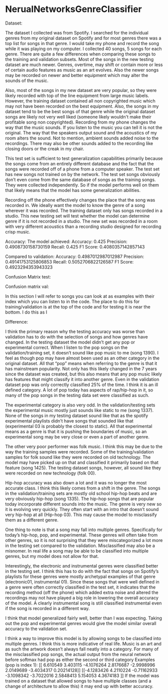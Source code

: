 # NerualNetworksGenreClassifier

Dataset:

The dataset I collected was from Spotify. I searched for the individual genres from my original dataset on Spotify and for most genres there was a top list for songs in that genre. I would take my phone and record the song while it was playing on my computer. I collected 40 songs, 5 songs for each genre. 
There are quite a few differences when comparing these songs to the training and validation subsets. Most of the songs in the new testing dataset are much newer. Genres, overtime, may shift or contain more or less of certain audio features as music as an art evolves. Also the newer songs may be recorded on newer and better equipment which may alter the sounds of the music. 

Also, most of the songs in my new dataset are very popular, so they were likely recorded with top of the line equipment from large music labels. However, the training dataset contained all non copyrighted music which may not have been recorded on the best equipment. Also, the songs in my dataset tend to be the best songs of that genre while the original dataset songs are likely not very well liked (someone likely wouldn't make their profitable song non copyrighted). 
Recording from my phone changes the way that the music sounds. If you listen to the music you can tell it is not the original. The way that the speakers output sound and the acoustics of my room alters the sound. Not to mention, ambient sounds added noise to the recordings. There may also be other sounds added to the recording like closing doors or the creak in my chair. 

This test set is sufficient to test generalization capabilities primarily because the songs come from an entirely different database and the fact that the songs were recorded off of a phone from a computer speaker. The test set has new songs not trained on by the network. The test set songs obviously don’t even come from the same database of songs as the training songs. They were collected independently. So if the model performs well on them that likely means that the model has some generalization abilities. 

Recording off the phone effectively changes the place that the song was recorded in. We ideally want the model to know the genre of a song wherever it was recorded. The training dataset only has songs recorded in a studio. This new testing set will test whether the model can determine genre if it is not recorded in a studio. The new set was recorded in a room with very different acoustics than a recording studio designed for recording crisp music. 

Accuracy:
The model achieved:
Accuracy: 0.425
Precision: 0.4908730158730159
Recall: 0.425
F1 Score: 0.4080357142857143

Compared to validation:
Accuracy: 0.4987012987012987
Precision: 0.49141753125806853
Recall: 0.5052706822126587
F1 Score: 0.4923294353943323





Confusion Matrix test:

Confusion matrix val:


In this section I will refer to songs you can look at as examples with their index which you can listen to in the code. The place to do this for training/validation is at the top of the code and for testing it is near the bottom. I do this as I 

Difference:

I think the primary reason why the testing accuracy was worse than validation has to do with the selection of songs and how genres have changed.  In the testing dataset the model didn’t get any pop or experimental correct. When I listen to the pop songs on the validation/training set, it doesn’t sound like pop music to me (song 1390). I feel as though pop may have almost been used as an other category in the original dataset. All that “pop” means when referring to the genre is that it has mainstream popularity. Not only has this likely changed in the 7 years since the dataset was created, but this also means that any pop music likely has features that might classify it into another genre. Even in the validation dataset pop was only correctly classified 25% of the time. I think it is an ill defined category. A lot of pop today has aspects of rap/hip-hop in it, so many of the pop songs in the testing data set were classified as such.

The experimental category is also very odd. In the validation/testing sets the experimental music mostly just sounds like static to me (song 1337). None of the songs in my testing dataset sound like that as the spotify experimental playlists didn’t have songs that sounded like that (experimental 03 is probably the closest to static). All that experimental means as a genre is that it is pushing the boundaries of music, so an experimental song may be very close or even a part of another genre. 

The other very poor performer was folk music. I think this may be due to the way the training samples were recorded. Some of the training/validation samples for folk sound like they were recorded on old technology. The model may have picked up on that and classified it primarily based on that feature (song 1425). The testing dataset songs, however, all sound like they were recorded on new technology (folk 00). 

Hip-hop accuracy was also down a lot and it was no longer the most accurate class. I think this likely comes from a shift in the genre. The songs in the validation/training sets are mostly old school hip-hop beats and are very obviously hip-hop (song 1335). The hip-hop songs that are popular today incorporate different sounds into the music. The genre is very new so it is evolving very quickly. They often start with an intro that doesn’t sound very hip-hop at all (Hip-hop 03). This may cause the model to misclassify them as a different genre.

One thing to note is that a song may fall into multiple genres. Specifically for today’s hip-hop, pop, and experimental. These genres will often take from other genres, so it is not surprising that they were miscategorized a lot more in the testing set compared to the validation. Misclassified may also be a misnomer. In real life a song may be able to be classified into multiple genres, but my model does not allow for that.

Interestingly, the electronic and instrumental genres were classified better in the testing set. I think this has to do with the fact that songs on Spotify’s playlists for these genres were mostly archetypal examples of that genre (electronic01, instrumental 01). Since these songs that were well defined in a genre were often correctly classified in the test set, it indicates that the recording method (off the phone) which added extra noise and altered the recordings may not have played a big role in lowering the overall accuracy of the model. A clearly instrumental song is still classified instrumental even if the song is recorded in a different way.

I think that model generalized fairly well, better than I was expecting. Taking out the pop and experimental genres would give the model similar overall accuracy to the validation set. 

I think a way to improve this model is by allowing songs to be classified into multiple genres. I think this is more indicative of real life. Music is an art and as such the artwork doesn’t always fall neatly into a category. For many of the misclassified pop songs, the actual output from the neural network before softmax had pop as either the second or third category
Examples (pop is index 1):
[[ 6.610549    3.403115   -4.1076264   2.8176687  -2.9998996   2.0149689
  -3.4034317   0.20214128]]
[[-4.1283426   4.2110224  -0.71162933 -3.1098342  -3.7022016   2.5848413
   5.154053    4.3674183 ]]
If the model was trained on a dataset that allowed songs to have multiple classes (and a change of architecture to allow this) it may end up with better accuracy.
